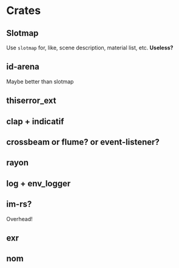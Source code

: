 # Crates

## Slotmap

Use `slotmap` for, like, scene description, material list, etc. **Useless?**

## id-arena

Maybe better than slotmap

## thiserror_ext

## clap + indicatif

## crossbeam or flume? or event-listener?

## rayon

## log + env_logger

## im-rs?

Overhead!

## exr

## nom
